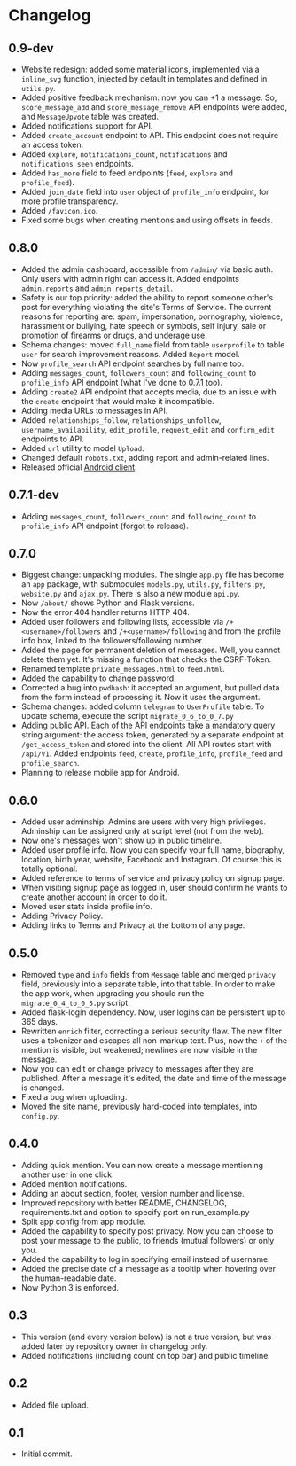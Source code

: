 # Changelog

## 0.9-dev

* Website redesign: added some material icons, implemented via a `inline_svg` function, injected by default in templates and defined in `utils.py`.
* Added positive feedback mechanism: now you can +1 a message. So, `score_message_add` and `score_message_remove` API endpoints were added, and `MessageUpvote` table was created.
* Added notifications support for API.
* Added `create_account` endpoint to API. This endpoint does not require an access token.
* Added `explore`, `notifications_count`, `notifications` and `notifications_seen` endpoints.
* Added `has_more` field to feed endpoints (`feed`, `explore` and `profile_feed`).
* Added `join_date` field into `user` object of `profile_info` endpoint, for more profile transparency.
* Added `/favicon.ico`.
* Fixed some bugs when creating mentions and using offsets in feeds.

## 0.8.0

* Added the admin dashboard, accessible from `/admin/` via basic auth. Only users with admin right can access it. Added endpoints `admin.reports` and `admin.reports_detail`.
* Safety is our top priority: added the ability to report someone other's post for everything violating the site's Terms of Service. The current reasons for reporting are: spam, impersonation, pornography, violence, harassment or bullying, hate speech or symbols, self injury, sale or promotion of firearms or drugs, and underage use.
* Schema changes: moved `full_name` field from table `userprofile` to table `user` for search improvement reasons. Added `Report` model.
* Now `profile_search` API endpoint searches by full name too.
* Adding `messages_count`, `followers_count` and `following_count` to `profile_info` API endpoint (what I've done to 0.7.1 too).
* Adding `create2` API endpoint that accepts media, due to an issue with the `create` endpoint that would make it incompatible.
* Adding media URLs to messages in API.
* Added `relationships_follow`, `relationships_unfollow`, `username_availability`, `edit_profile`, `request_edit` and `confirm_edit` endpoints to API.
* Added `url` utility to model `Upload`.
* Changed default `robots.txt`, adding report and admin-related lines.
* Released official [Android client](https://github.com/sakuragasaki46/coriplusapp/releases/tag/v0.8.0).

## 0.7.1-dev

* Adding `messages_count`, `followers_count` and `following_count` to `profile_info` API endpoint (forgot to release).

## 0.7.0

* Biggest change: unpacking modules. The single `app.py` file has become an `app` package, with submodules `models.py`, `utils.py`, `filters.py`, `website.py` and `ajax.py`. There is also a new module `api.py`.
* Now `/about/` shows Python and Flask versions.
* Now the error 404 handler returns HTTP 404.
* Added user followers and following lists, accessible via `/+<username>/followers` and `/+<username>/following` and from the profile info box, linked to the followers/following number.
* Added the page for permanent deletion of messages. Well, you cannot delete them yet. It's missing a function that checks the CSRF-Token.
* Renamed template `private_messages.html` to `feed.html`.
* Added the capability to change password.
* Corrected a bug into `pwdhash`: it accepted an argument, but pulled data from the form instead of processing it. Now it uses the argument.
* Schema changes: added column `telegram` to `UserProfile` table. To update schema, execute the script `migrate_0_6_to_0_7.py`
* Adding public API. Each of the API endpoints take a mandatory query string argument: the access token, generated by a separate endpoint at `/get_access_token` and stored into the client. All API routes start with `/api/V1`. Added endpoints `feed`, `create`, `profile_info`, `profile_feed` and `profile_search`.
* Planning to release mobile app for Android. 

## 0.6.0

* Added user adminship. Admins are users with very high privileges. Adminship can be assigned only at script level (not from the web).
* Now one's messages won't show up in public timeline.
* Added user profile info. Now you can specify your full name, biography, location, birth year, website, Facebook and Instagram. Of course this is totally optional.
* Added reference to terms of service and privacy policy on signup page.
* When visiting signup page as logged in, user should confirm he wants to create another account in order to do it.
* Moved user stats inside profile info.
* Adding Privacy Policy.
* Adding links to Terms and Privacy at the bottom of any page.

## 0.5.0

* Removed `type` and `info` fields from `Message` table and merged `privacy` field, previously into a separate table, into that table. In order to make the app work, when upgrading you should run the `migrate_0_4_to_0_5.py` script. 
* Added flask-login dependency. Now, user logins can be persistent up to 365 days. 
* Rewritten `enrich` filter, correcting a serious security flaw. The new filter uses a tokenizer and escapes all non-markup text. Plus, now the `+` of the mention is visible, but weakened; newlines are now visible in the message. 
* Now you can edit or change privacy to messages after they are published. After a message it's edited, the date and time of the message is changed.
* Fixed a bug when uploading.
* Moved the site name, previously hard-coded into templates, into `config.py`.

## 0.4.0

* Adding quick mention. You can now create a message mentioning another user in one click.
* Added mention notifications.
* Adding an about section, footer, version number and license.
* Improved repository with better README, CHANGELOG, requirements.txt and option to specify port on run_example.py
* Split app config from app module.
* Added the capability to specify post privacy. Now you can choose to post your message to the public, to friends (mutual followers) or only you.
* Added the capability to log in specifying email instead of username.
* Added the precise date of a message as a tooltip when hovering over the human-readable date.
* Now Python 3 is enforced.

## 0.3

* This version (and every version below) is not a true version, but was added later by repository owner in changelog only.
* Added notifications (including count on top bar) and public timeline.

## 0.2

* Added file upload.

## 0.1

* Initial commit.
